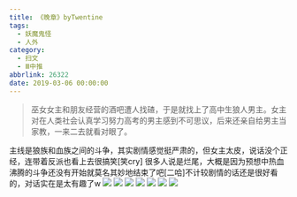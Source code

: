 ```yaml
---
title: 《晚章》byTwentine
tags:
  - 妖魔鬼怪
  - 人外
category:
  - 扫文
  - Ⅲ中推
abbrlink: 26322
date: 2019-03-06 00:00:00
---
```

<meta name="referrer" content="no-referrer" />

> 巫女女主和朋友经营的酒吧遭人找碴，于是就找上了高中生狼人男主。女主对在人类社会认真学习努力高考的男主感到不可思议，后来还亲自给男主当家教，一来二去就看对眼了。

<!-- more -->

主线是狼族和血族之间的斗争，其实剧情感觉挺严肃的，但女主太皮，说话没个正经，连带着反派也看上去很搞笑[笑cry]
很多人说是烂尾，大概是因为预想中热血沸腾的斗争还没有开始就莫名其妙地结束了吧[二哈]不计较剧情的话还是很好看的，对话实在是太有趣了w
![](https://wx2.sinaimg.cn/mw690/0069kFhhgy1g0sj5d7mv1j30yi1pcqv5.jpg)
![](https://wx2.sinaimg.cn/mw690/0069kFhhgy1g0sj5epee7j30yi1pcqv5.jpg)
![](https://wx1.sinaimg.cn/mw690/0069kFhhgy1g0sj5bwnsqj30yi1pcqv5.jpg)
![](https://wx2.sinaimg.cn/mw690/0069kFhhgy1g0sj5g7zyej30yi1pcqv5.jpg)
![](https://wx3.sinaimg.cn/mw690/0069kFhhgy1g0sj5hingqj30yi1pcqv5.jpg)
![](https://wx1.sinaimg.cn/mw690/0069kFhhgy1g0sj5iwllzj30yi1pcnpd.jpg)
![](https://wx2.sinaimg.cn/mw690/0069kFhhgy1g0sj5k27itj30yi1pcqv5.jpg)